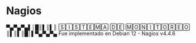 # Nagios
▀▄▀▄▀▄▌│█║▌║▌║ 🅂🄸🅂🅃🄴🄼🄰 🄳🄴 🄼🄾🄽🄸🅃🄾🅁🄴🄾 ║▌║▌║█│▌▀▄▀▄▀▄
Fue implementado en Debian 12 - Nagios v4.4.6

